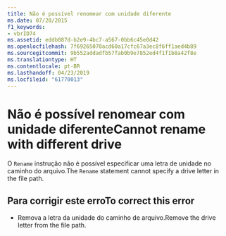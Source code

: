 ```yaml
---
title: Não é possível renomear com unidade diferente
ms.date: 07/20/2015
f1_keywords:
- vbrID74
ms.assetid: eddb087d-b2e9-4bc7-a567-0bb6c45e0d42
ms.openlocfilehash: 7f69265070acd60a17cfc67a3ec8f6ff1aed4b89
ms.sourcegitcommit: 9b552addadfb57fab0b9e7852ed4f1f1b8a42f8e
ms.translationtype: HT
ms.contentlocale: pt-BR
ms.lasthandoff: 04/23/2019
ms.locfileid: "61770013"
---
```

# <a name="cannot-rename-with-different-drive"></a><span data-ttu-id="1430b-102">Não é possível renomear com unidade diferente</span><span class="sxs-lookup"><span data-stu-id="1430b-102">Cannot rename with different drive</span></span>
<span data-ttu-id="1430b-103">O `Rename` instrução não é possível especificar uma letra de unidade no caminho do arquivo.</span><span class="sxs-lookup"><span data-stu-id="1430b-103">The `Rename` statement cannot specify a drive letter in the file path.</span></span>  
  
## <a name="to-correct-this-error"></a><span data-ttu-id="1430b-104">Para corrigir este erro</span><span class="sxs-lookup"><span data-stu-id="1430b-104">To correct this error</span></span>  
  
- <span data-ttu-id="1430b-105">Remova a letra da unidade do caminho de arquivo.</span><span class="sxs-lookup"><span data-stu-id="1430b-105">Remove the drive letter from the file path.</span></span>